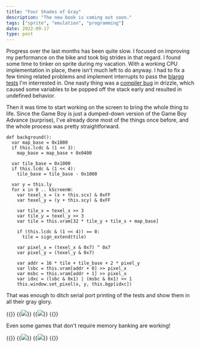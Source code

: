 ```yaml
---
title: "Four Shades of Gray"
description: "The new book is coming out soon."
tags: ["sprite", "emulation", "programming"]
date: 2022-09-17
type: post
---
```

Progress over the last months has been quite slow. I focused on improving my performance on the bike and took big strides in that regard. I found some time to tinker on sprite during my vacation. With a working CPU implementation in place, there isn't much left to do anyway. I had to fix a few timing related problems and implement interrupts to pass the [blargg tests](https://github.com/retrio/gb-test-roms) I'm interrested in. One nasty thing was a [compiler bug](https://github.com/jsmolka/drizzle/commit/acfb44b259298132a40482f15fcb9ff20e6f73be) in drizzle, which caused some variables to be popped off the stack early and resulted in undefined behavior.

Then it was time to start working on the screen to bring the whole thing to life. Since the Game Boy is just a dumped-down version of the Game Boy Advance (surprise), I've already done most of the things once before, and the whole process was pretty straightforward.

```drizzle
def background():
  var map_base = 0x1800
  if this.lcdc & (1 << 3):
    map_base = map_base + 0x0400

  var tile_base = 0x1000
  if this.lcdc & (1 << 4):
    tile_base = tile_base - 0x1000

  var y = this.ly
  for x in 0 .. kScreenW:
    var texel_x = (x + this.scx) & 0xFF
    var texel_y = (y + this.scy) & 0xFF

    var tile_x = texel_x >> 3
    var tile_y = texel_y >> 3
    var tile = this.vram[32 * tile_y + tile_x + map_base]

    if (this.lcdc & (1 << 4)) == 0:
      tile = sign_extend(tile)

    var pixel_x = (texel_x & 0x7) ^ 0x7
    var pixel_y = (texel_y & 0x7)

    var addr = 16 * tile + tile_base + 2 * pixel_y
    var lsbc = this.vram[addr + 0] >> pixel_x
    var msbc = this.vram[addr + 1] >> pixel_x
    var idxc = (lsbc & 0x1) | (msbc & 0x1) << 1
    this.window.set_pixel(x, y, this.bgp[idxc])
```

That was enough to ditch serial port printing of the tests and show them in all their gray glory.

{{<wrap>}}
  {{<image src="sprite/instr-timing.png" caption="blargg instruction timing tests">}}
  {{<image src="sprite/interrupts.png" caption="blargg interrupt tests">}}
{{</wrap>}}

Even some games that don't require memory banking are working!

{{<wrap>}}
  {{<image src="sprite/tetris.png" caption="Tetris title screen">}}
  {{<image src="sprite/dr-mario.png" caption="Dr. Mario title screen">}}
{{</wrap>}}
